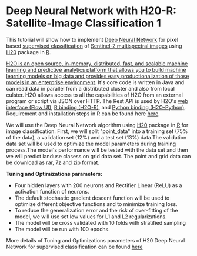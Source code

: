 #  Deep Neural Network with H20-R: Satellite-Image Classification 1

This tutorial will show how to implement [Deep Neural Network](https://en.wikipedia.org/wiki/Deep_learning) for pixel based [supervised classification](https://gis.stackexchange.com/questions/237461/distinction-between-pixel-based-and-object-based-classification) of [Sentinel-2 multispectral images](https://sentinel.esa.int/web/sentinel/missions/sentinel-2) using [H20](http://h2o-release.s3.amazonaws.com/h2o/rel-lambert/5/docs-website/Ruser/Rinstall.html) package in [R](https://cloud.r-project.org/). 

[H2O is an open source, in-memory, distributed, fast, and scalable machine learning and predictive analytics platform that allows you to build machine learning models on big data and provides easy productionalization of those models in an enterprise environment](http://docs.h2o.ai/h2o/latest-stable/h2o-docs/welcome.html). It's core code is written in Java and can read data in parallel from a distributed cluster and also from local culster. H2O allows access to all the capabilities of H2O from an external program or script via JSON over HTTP. The Rest API is used by H2O's [web interface (Flow UI)](http://docs.h2o.ai/h2o/latest-stable/h2o-docs/welcome.html), [R binding (H2O-R)](http://docs.h2o.ai/h2o/latest-stable/h2o-docs/welcome.html), and [Python binding (H2O-Python)](http://docs.h2o.ai/h2o/latest-stable/h2o-docs/welcome.html). Requirement and installation steps in  R can be found here [here](http://h2o-release.s3.amazonaws.com/h2o/rel-wheeler/2/index.html).

We will use the Deep Neural Network algorithm using [H20](http://h2o-release.s3.amazonaws.com/h2o/rel-lambert/5/docs-website/Ruser/Rinstall.html) package in  [R](https://www.r-project.org/) for image classification. First, we will split "point_data" into a training set (75% of the data), a validation set (12%) and a test set (13%) data.The validation data set will be used to optimize the model parameters during training process.The model's performance will be tested with the data set and then we will predict landuse clasess on grid data set. The point and grid data can be download as [rar](https://www.dropbox.com/s/l94zhzwjrc3lkk7/Point_Grid_Data.rar?dl=0), [7z](https://www.dropbox.com/s/77qk7raj48z0151/Point_Grid_Data.7z?dl=0) and [zip](https://www.dropbox.com/s/007vd9vayn60c2s/Point_Grid_Data.zip?dl=0) format. 

**Tuning and Optimizations parameters:** 

* Four hidden layers with 200 neurons and Rectifier Linear (ReLU) as a activation function of neurons. 
* The default stochastic gradient descent function will be used to optimize different objective functions and to minimize training loss. 
* To reduce the generalization error and the risk of over-fitting of the model, we will use set low values for L1  and L2 regularizations.
* The model will be cross validated with 10 folds with stratified sampling 
* The model will be run with 100 epochs. 

More details of Tuning and Optimizations parameters of H20 Deep Neural Network for supervised classification can be found [here](http://docs.h2o.ai/h2o-tutorials/latest-stable/tutorials/deeplearning/index.html)
